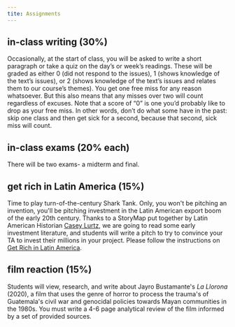 ```yaml
---
tite: Assignments
---
```


## in-class writing (30%)

Occasionally, at the start of class, you will be asked to write a short paragraph or take a quiz on the day’s or week’s readings. These will be graded as either 0 (did not respond to the issues), 1 (shows knowledge of the text’s issues), or 2 (shows knowledge of the text’s issues and relates them to our course’s themes). You get one free miss for any reason whatsoever. But this also means that any misses over two will count regardless of excuses. Note that a score of “0” is one you’d probably like to drop as your free miss. In other words, don’t do what some have in the past: skip one class and then get sick for a second, because that second, sick miss will count. 

## in-class exams (20% each)

There will be two exams- a midterm and final. 

## get rich in Latin America (15%)

Time to play turn-of-the-century Shark Tank. Only, you won't be pitching an invention, you'll be pitching investment in the Latin American export boom of the early 20th century. Thanks to a StoryMap put together by Latin American Historian [Casey Lurtz](https://history.jhu.edu/directory/casey-lurtz/), we are going to read some early investment literature, and students will write a pitch to try to convince your TA to invest their millions in your project.  Please follow the instructions on [Get Rich in Latin America](https://storymaps.arcgis.com/stories/babf612b4c3d431ea72e0b5f96c8cb97).

## film reaction (15%)

Students will view, research, and write about Jayro Bustamante's *La Llorona* (2020), a film that uses the genre of horror to process the trauma's of Guatemala's civil war and genocidal  policies towards Mayan communities in the 1980s. You must write a 4-6 page analytical review of the film informed by a set of provided sources.